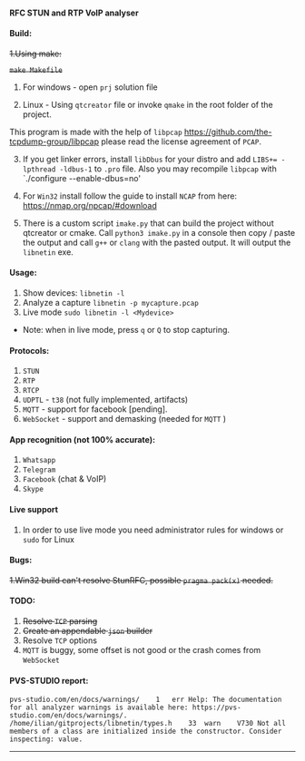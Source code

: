 #### RFC STUN and RTP VoIP analyser

#### Build:
~~1.Using make:~~

~~`make Makefile`~~

1. For windows - open `prj` solution file

2. Linux - Using  `qtcreator` file or invoke `qmake` in the root folder of the project.

This program is made with the help of `libpcap` https://github.com/the-tcpdump-group/libpcap
please read the license agreement of `PCAP`.

3. If you get linker errors, install `libDbus` for your distro and add `LIBS+= -lpthread -ldbus-1` to `.pro` file. Also you may recompile `libpcap` with `./configure --enable-dbus=no'

4. For `Win32` install follow the guide to install `NCAP` from here: https://nmap.org/npcap/#download

5. There is a custom script `imake.py` that can build the project without qtcreator or cmake.
 Call `python3 imake.py` in a console then copy / paste the output and call `g++` or `clang` with the pasted output. It will output the `libnetin` exe. 
#### Usage:
1. Show devices: `libnetin -l`
2. Analyze a capture `libnetin -p mycapture.pcap`
3. Live mode `sudo libnetin -l <Mydevice>`

* Note: when in live mode, press `q` or `Q` to stop capturing.

#### Protocols:
1. `STUN` 
2. `RTP` 
3. `RTCP`
4. `UDPTL` - `t38` (not fully implemented, artifacts)
5. `MQTT` - support for facebook [pending].
6. `WebSocket` - support and demasking (needed for `MQTT` )

#### App recognition (not 100% accurate):
1. `Whatsapp`
2. `Telegram`
3. `Facebook` (chat & VoIP)
4. `Skype`

#### Live support
1. In order to use live mode you need administrator rules for windows or `sudo` for Linux

#### Bugs:

~~1.Win32 build can't resolve StunRFC, possible `pragma pack(x)` needed.~~ 

#### TODO:
1. ~~Resolve `TCP` parsing~~
2. ~~Create an appendable `json` builder~~
3. Resolve `TCP` options 
4. `MQTT` is buggy, some offset is not good or the crash comes from `WebSocket`

#### PVS-STUDIO report:
```
pvs-studio.com/en/docs/warnings/	1	err	Help: The documentation for all analyzer warnings is available here: https://pvs-studio.com/en/docs/warnings/.
/home/ilian/gitprojects/libnetin/types.h	33	warn	V730 Not all members of a class are initialized inside the constructor. Consider inspecting: value.
```

-------------

